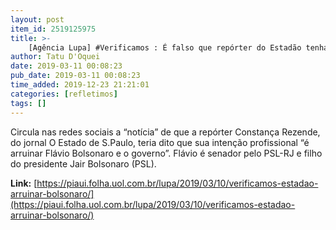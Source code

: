 ```yaml
---
layout: post
item_id: 2519125975
title: >-
    [Agência Lupa] #Verificamos : É falso que repórter do Estadão tenha dito que pretende 'arruinar Flávio Bolsonaro e o governo'
author: Tatu D'Oquei
date: 2019-03-11 00:08:23
pub_date: 2019-03-11 00:08:23
time_added: 2019-12-23 21:21:01
categories: [refletimos]
tags: []
---
```


Circula nas redes sociais a “notícia” de que a repórter Constança Rezende, do jornal O Estado de S.Paulo, teria dito que sua intenção profissional “é arruinar Flávio Bolsonaro e o governo”. Flávio é senador pelo PSL-RJ e filho do presidente Jair Bolsonaro (PSL).

**Link:** [https://piaui.folha.uol.com.br/lupa/2019/03/10/verificamos-estadao-arruinar-bolsonaro/](https://piaui.folha.uol.com.br/lupa/2019/03/10/verificamos-estadao-arruinar-bolsonaro/)

